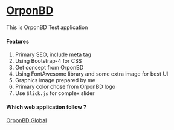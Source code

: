# [OrponBD]()
This is OrponBD Test application

#### Features
1. Primary SEO, include meta tag 
2. Using Bootstrap-4 for CSS
3. Get concept from OrponBD
4. Using FontAwesome library and some extra image for best UI
5. Graphics image prepared by me
6. Primary color chose from OrponBD logo
7. Use `Slick.js` for complex slider

#### Which web application follow ?
[OrponBD Global](https://v2.dev.orponbd.global)
